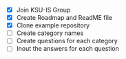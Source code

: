 - [x] Join KSU-IS Group
- [x] Create Roadmap and ReadME file
- [x] Clone example repository
- [ ] Create category names
- [ ] Create questions for each category
- [ ] Inout the answers for each question
